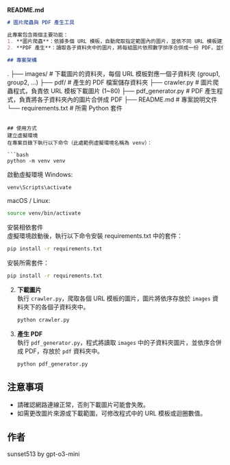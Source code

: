 **README.md**

```markdown
# 圖片爬蟲與 PDF 產生工具

此專案包含兩個主要功能：
1. **圖片爬蟲**：依據多個 URL 模板，自動爬取指定範圍內的圖片，並依不同 URL 模板建立獨立的子資料夾儲存圖片。
2. **PDF 產生**：讀取各子資料夾中的圖片，將每組圖片依照數字排序合併成一份 PDF，並依序命名為 `ch1.pdf`, `ch2.pdf`, … 等，存放於 `pdf` 資料夾中。

## 專案架構

```
.
├── images/               # 下載圖片的資料夾，每個 URL 模板對應一個子資料夾 (group1, group2, …)
├── pdf/                  # 產生的 PDF 檔案儲存資料夾
├── crawler.py            # 圖片爬蟲程式，負責依 URL 模板下載圖片 (1~80)
├── pdf_generator.py      # PDF 產生程式，負責將各子資料夾內的圖片合併成 PDF
├── README.md             # 專案說明文件
└── requirements.txt      # 所需 Python 套件
```

## 使用方式
建立虛擬環境
在專案目錄下執行以下命令（此處範例虛擬環境名稱為 venv）：

```bash
python -m venv venv
```

啟動虛擬環境
Windows:
```bash
venv\Scripts\activate
```

macOS / Linux:
```bash
source venv/bin/activate
```

安裝相依套件  
虛擬環境啟動後，執行以下命令安裝 requirements.txt 中的套件：

```bash
pip install -r requirements.txt
```
   安裝所需套件：
   ```bash
   pip install -r requirements.txt
   ```

2. **下載圖片**  
   執行 `crawler.py`，爬取各個 URL 模板的圖片，圖片將依序存放於 `images` 資料夾下的各個子資料夾中。
   ```bash
   python crawler.py
   ```

3. **產生 PDF**  
   執行 `pdf_generator.py`，程式將讀取 `images` 中的子資料夾圖片，並依序合併成 PDF，存放於 `pdf` 資料夾中。
   ```bash
   python pdf_generator.py
   ```

## 注意事項
- 請確認網路連線正常，否則下載圖片可能會失敗。
- 如需更改圖片來源或下載範圍，可修改程式中的 URL 模板或迴圈數值。

## 作者
sunset513 
by gpt-o3-mini